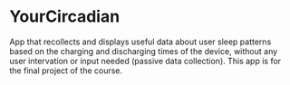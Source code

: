 # YourCircadian
App that recollects and displays useful data about user sleep patterns based on the charging and discharging times of the device, without any user intervation or input needed (passive data collection). This app is for the final project of the course.
